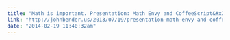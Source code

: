 ```yaml
---
title: "Math is important. Presentation: Math Envy and CoffeeScript&#x27;s Foibles by @johnbender"
link: "http://johnbender.us/2013/07/19/presentation-math-envy-and-coffeescripts-foibles/"
date: "2014-02-19 11:40:32am"
---
```

